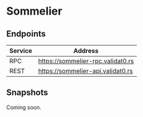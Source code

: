 # Sommelier

## Endpoints

|Service|Address|
|-------|--------|
|RPC|https://sommelier-rpc.validat0.rs|
|REST|https://sommelier-api.validat0.rs|

## Snapshots

Coming soon.
